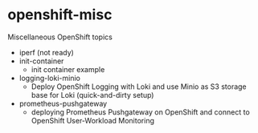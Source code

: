 # openshift-misc

Miscellaneous OpenShift topics

* iperf (not ready) 
* init-container
    * init container example
* logging-loki-minio
    * Deploy OpenShift Logging with Loki and use Minio as S3 storage base for Loki (quick-and-dirty setup)
* prometheus-pushgateway
	* deploying Prometheus Pushgateway on OpenShift and connect to OpenShift User-Workload Monitoring


